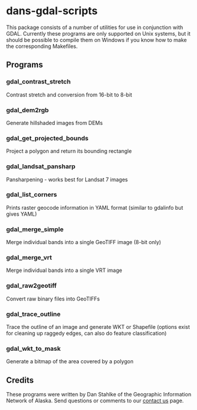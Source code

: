 dans-gdal-scripts
=================

This package consists of a number of utilities for use in conjunction with
GDAL.  Currently these programs are only supported on Unix systems, but it
should be possible to compile them on Windows if you know how to make the
corresponding Makefiles.

## Programs

### gdal_contrast_stretch      
Contrast stretch and conversion from 16-bit to 8-bit

### gdal_dem2rgb               
Generate hillshaded images from DEMs

### gdal_get_projected_bounds  
Project a polygon and return its bounding rectangle

### gdal_landsat_pansharp      
Pansharpening - works best for Landsat 7 images

### gdal_list_corners          
Prints raster geocode information in YAML format (similar to gdalinfo but gives YAML)

### gdal_merge_simple          
Merge individual bands into a single GeoTIFF image (8-bit only)

### gdal_merge_vrt             
Merge individual bands into a single VRT image

### gdal_raw2geotiff           
Convert raw binary files into GeoTIFFs

### gdal_trace_outline         
Trace the outline of an image and generate WKT or Shapefile (options exist for cleaning up raggedy edges, can also do feature classification)

### gdal_wkt_to_mask           
Generate a bitmap of the area covered by a polygon

## Credits

These programs were written by Dan Stahlke of the Geographic Information Network of Alaska.
Send questions or comments to our [contact us](http://www.gina.alaska.edu/information/contact-us) page.
